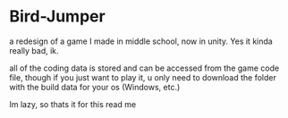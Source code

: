 # Bird-Jumper
a redesign of a game I made in middle school, now in unity. Yes it kinda really bad, ik.

all of the coding data is stored and can be accessed from the game code file, though if you just want to play it, u only need to download the folder with the build data for your os (Windows, etc.)

Im lazy, so thats it for this read me

